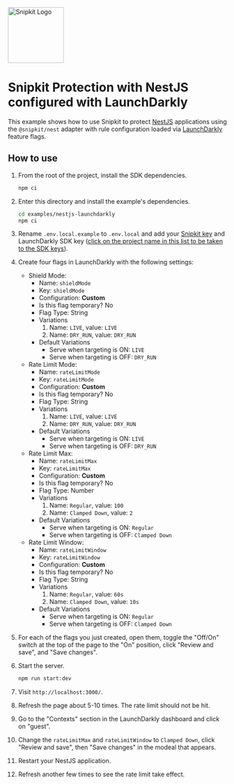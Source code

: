 <a href="https://snipkit.khulnasoft.com" target="_snipkit-home">
  <picture>
    <source media="(prefers-color-scheme: dark)" srcset="https://snipkit.khulnasoft.com/logo/snipkit-dark-lockup-voyage-horizontal.svg">
    <img src="https://snipkit.khulnasoft.com/logo/snipkit-light-lockup-voyage-horizontal.svg" alt="Snipkit Logo" height="128" width="auto">
  </picture>
</a>

# Snipkit Protection with NestJS configured with LaunchDarkly

This example shows how to use Snipkit to protect [NestJS](https://nestjs.com/)
applications using the `@snipkit/nest` adapter with rule configuration loaded via
[LaunchDarkly](https://launchdarkly.com) feature flags.

## How to use

1. From the root of the project, install the SDK dependencies.

   ```bash
   npm ci
   ```

2. Enter this directory and install the example's dependencies.

   ```bash
   cd examples/nestjs-launchdarkly
   npm ci
   ```

3. Rename `.env.local.example` to `.env.local` and add your [Snipkit
   key](https://app-snipkit.khulnasoft.com) and LaunchDarkly SDK key ([click on the project
   name in this list to be taken to the SDK
   keys](https://app.launchdarkly.com/settings/projects)).

4. Create four flags in LaunchDarkly with the following settings:
   - Shield Mode:
      - Name: `shieldMode`
      - Key: `shieldMode`
      - Configuration: **Custom**
      - Is this flag temporary? No
      - Flag Type: String
      - Variations
         1. Name: `LIVE`, value: `LIVE`
         2. Name: `DRY_RUN`, value: `DRY_RUN`
      - Default Variations
         * Serve when targeting is ON: `LIVE`
         * Serve when targeting is OFF: `DRY_RUN`
   - Rate Limit Mode:
      - Name: `rateLimitMode`
      - Key: `rateLimitMode`
      - Configuration: **Custom**
      - Is this flag temporary? No
      - Flag Type: String
      - Variations
         1. Name: `LIVE`, value: `LIVE`
         2. Name: `DRY_RUN`, value: `DRY_RUN`
      - Default Variations
         * Serve when targeting is ON: `LIVE`
         * Serve when targeting is OFF: `DRY_RUN`
   - Rate Limit Max:
      - Name: `rateLimitMax`
      - Key: `rateLimitMax`
      - Configuration: **Custom**
      - Is this flag temporary? No
      - Flag Type: Number
      - Variations
         1. Name: `Regular`, value: `100`
         2. Name: `Clamped Down`, value: `2`
      - Default Variations
         * Serve when targeting is ON: `Regular`
         * Serve when targeting is OFF: `Clamped Down`
   - Rate Limit Window:
      - Name: `rateLimitWindow`
      - Key: `rateLimitWindow`
      - Configuration: **Custom**
      - Is this flag temporary? No
      - Flag Type: String
      - Variations
         1. Name: `Regular`, value: `60s`
         2. Name: `Clamped Down`, value: `10s`
      - Default Variations
         * Serve when targeting is ON: `Regular`
         * Serve when targeting is OFF: `Clamped Down`

5. For each of the flags you just created, open them, toggle the "Off/On"
   switch at the top of the page to the "On" position, click "Review and save",
   and "Save changes".

6. Start the server.

   ```bash
   npm run start:dev
   ```

7. Visit `http://localhost:3000/`.

8. Refresh the page about 5-10 times. The rate limit should not be hit.

9. Go to the "Contexts" section in the LaunchDarkly dashboard and click on
   "guest".

10. Change the `rateLimitMax` and `rateLimitWindow` to `Clamped Down`, click
    "Review and save", then "Save changes" in the modeal that appears.

11. Restart your NestJS application.

12. Refresh another few times to see the rate limit take effect.
